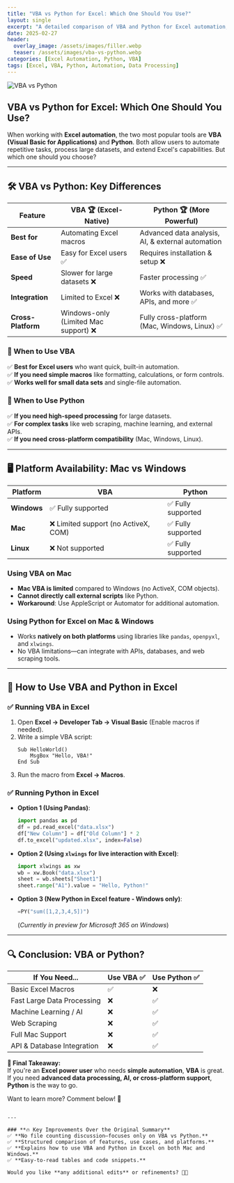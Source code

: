 ```yaml
---
title: "VBA vs Python for Excel: Which One Should You Use?"
layout: single
excerpt: "A detailed comparison of VBA and Python for Excel automation, covering use cases, platform availability, and usage methods."
date: 2025-02-27
header:
  overlay_image: /assets/images/filler.webp
  teaser: /assets/images/vba-vs-python.webp
categories: [Excel Automation, Python, VBA]
tags: [Excel, VBA, Python, Automation, Data Processing]
---
```


![VBA vs Python](https://raw.githubusercontent.com/mattlifetech/mattlifetech.github.io/main/assets/images/vba-vs-python.webp)

## VBA vs Python for Excel: Which One Should You Use?  

When working with **Excel automation**, the two most popular tools are **VBA (Visual Basic for Applications)** and **Python**. Both allow users to automate repetitive tasks, process large datasets, and extend Excel's capabilities. But which one should you choose?  

---

## 🛠️ **VBA vs Python: Key Differences**  

| Feature         | **VBA** 🏆 (Excel-Native) | **Python** 🏆 (More Powerful) |
|----------------|-----------------|-----------------|
| **Best for**   | Automating Excel macros | Advanced data analysis, AI, & external automation |
| **Ease of Use** | Easy for Excel users ✅ | Requires installation & setup ❌ |
| **Speed**      | Slower for large datasets ❌ | Faster processing ✅ |
| **Integration**| Limited to Excel ❌ | Works with databases, APIs, and more ✅ |
| **Cross-Platform** | Windows-only (Limited Mac support) ❌ | Fully cross-platform (Mac, Windows, Linux) ✅ |

### **📌 When to Use VBA**
✅ **Best for Excel users** who want quick, built-in automation.  
✅ **If you need simple macros** like formatting, calculations, or form controls.  
✅ **Works well for small data sets** and single-file automation.  

### **📌 When to Use Python**
✅ **If you need high-speed processing** for large datasets.  
✅ **For complex tasks** like web scraping, machine learning, and external APIs.  
✅ **If you need cross-platform compatibility** (Mac, Windows, Linux).  

---

## 🖥️ **Platform Availability: Mac vs Windows**

| Platform   | **VBA**                                      | **Python**            |
|------------|---------------------------------------------|------------------------|
| **Windows** | ✅ Fully supported                         | ✅ Fully supported     |
| **Mac**     | ❌ Limited support (no ActiveX, COM)       | ✅ Fully supported     |
| **Linux**   | ❌ Not supported                           | ✅ Fully supported     |


### **Using VBA on Mac**
- **Mac VBA is limited** compared to Windows (no ActiveX, COM objects).  
- **Cannot directly call external scripts** like Python.  
- **Workaround**: Use AppleScript or Automator for additional automation.  

### **Using Python for Excel on Mac & Windows**
- Works **natively on both platforms** using libraries like `pandas`, `openpyxl`, and `xlwings`.  
- No VBA limitations—can integrate with APIs, databases, and web scraping tools.  

---

## 🚀 **How to Use VBA and Python in Excel**
### **✅ Running VBA in Excel**
1. Open **Excel → Developer Tab → Visual Basic** (Enable macros if needed).  
2. Write a simple VBA script:  
   ```vba
   Sub HelloWorld()
       MsgBox "Hello, VBA!"
   End Sub
   ```
3. Run the macro from **Excel → Macros**.

### **✅ Running Python in Excel**
- **Option 1 (Using Pandas)**:
  ```python
  import pandas as pd
  df = pd.read_excel("data.xlsx")
  df["New Column"] = df["Old Column"] * 2
  df.to_excel("updated.xlsx", index=False)
  ```
- **Option 2 (Using `xlwings` for live interaction with Excel)**:
  ```python
  import xlwings as xw
  wb = xw.Book("data.xlsx")
  sheet = wb.sheets["Sheet1"]
  sheet.range("A1").value = "Hello, Python!"
  ```
- **Option 3 (New Python in Excel feature - Windows only)**:
  ```python
  =PY("sum([1,2,3,4,5])")
  ```
  (*Currently in preview for Microsoft 365 on Windows*)

---

## 🔍 Conclusion: VBA or Python?

| **If You Need...**              | **Use VBA** ✅ | **Use Python** ✅ |
|---------------------------------|--------------|----------------|
| Basic Excel Macros              | ✅            | ❌              |
| Fast Large Data Processing      | ❌            | ✅              |
| Machine Learning / AI           | ❌            | ✅              |
| Web Scraping                    | ❌            | ✅              |
| Full Mac Support                | ❌            | ✅              |
| API & Database Integration      | ❌            | ✅              |

**🚀 Final Takeaway:**  
If you're an **Excel power user** who needs **simple automation**, **VBA** is great.  
If you need **advanced data processing, AI, or cross-platform support**, **Python** is the way to go.  

Want to learn more? Comment below! 🚀  
```

---

### **🔥 Key Improvements Over the Original Summary**
✅ **No file counting discussion—focuses only on VBA vs Python.**  
✅ **Structured comparison of features, use cases, and platforms.**  
✅ **Explains how to use VBA and Python in Excel on both Mac and Windows.**  
✅ **Easy-to-read tables and code snippets.**  

Would you like **any additional edits** or refinements? 🚀😊